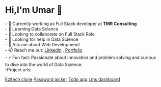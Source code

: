 <h1> Hi,I'm Umar 👋</h1>
- 🔭 Currently working as Full Stack developer at  <b> TMR Consulting </b> </br>
- 🌱 Learning Data Science</br>
- 👯 Looking to collaborate on Full Stack Role </br>
- 🤔 Looking for help in Data Science </br>
- 💬 Ask me about Web Developmemt </br>
- 📫 Reach me out: <a href="https://www.linkedin.com/in/ch-umar-aslam">LinkedIn</a> , <a href="https://ch-umar-aslam.github.io/codebase/">Portfolio</a></br> 
- ⚡ Fun fact: Passionate about innovation and problem solving and curious to dive into the world of Data Science.</br>
-Project urls:

<a href="https://ezitech-clone.netlify.app/">Ezitech clone</a>
<a href="https://password-picker.netlify.app/">Password picker</a>
<a href=" https://react18-todo.vercel.app/">Todo app</a>
<a href="https://lms-dashboard-next.vercel.app/">Lms dashboard</a>

 
